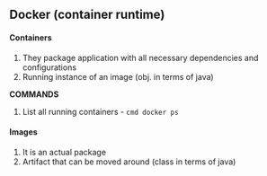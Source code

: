 ## Docker (container runtime)
#### Containers  
1. They package application with all necessary dependencies and configurations  
2. Running instance of an image (obj. in terms of java)

**COMMANDS**
1. List all running containers - ```cmd docker ps```

#### Images
1. It is an actual package
2. Artifact that can be moved around (class in terms of java)